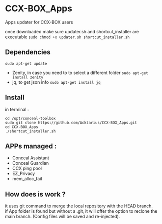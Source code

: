 # CCX-BOX_Apps
Apps updater for CCX-BOX users

once downloaded make sure updater.sh and shortcut_installer are executable
`sudo chmod +x updater.sh shortcut_installer.sh`

## Dependencies
`sudo apt-get update`  
* Zenity, in case you need to to select a different folder
`sudo apt-get install zenity`  
* jq, to get json info
`sudo apt-get install jq`

## Install
in terminal :  

`cd /opt/conceal-toolbox`  
`sudo git clone https://github.com/Acktarius/CCX-BOX_Apps.git`  
`cd CCX-BOX_Apps`  
`./shortcut_installer.sh` 

## APPs managed :
* Conceal Assistant
* Conceal Guardian
* CCX ping pool
* EZ_Privacy
* mem_alloc_fail

## How does is work ?
it uses git command to merge the local repository with the HEAD branch.  
if App folder is found but without a .git, it will offer the option to
reclone the main branch. (Config files will be saved and re-injected).